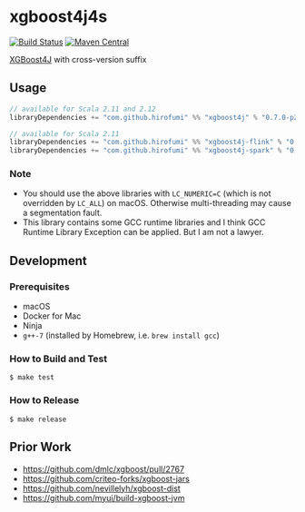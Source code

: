 # xgboost4j4s

[![Build Status](https://travis-ci.org/hirofumi/xgboost4j4s.svg?branch=master)](https://travis-ci.org/hirofumi/xgboost4j4s)
[![Maven Central](https://maven-badges.herokuapp.com/maven-central/com.github.hirofumi/xgboost4j_2.11/badge.svg)](http://search.maven.org/#search%7Cga%7C1%7Cg%3A%22com.github.hirofumi%22%20xgboost4j)

[XGBoost4J](https://xgboost.readthedocs.io/en/latest/jvm/index.html) with cross-version suffix

## Usage

```sbt
// available for Scala 2.11 and 2.12
libraryDependencies += "com.github.hirofumi" %% "xgboost4j" % "0.7.0-p2" 

// available for Scala 2.11
libraryDependencies += "com.github.hirofumi" %% "xgboost4j-flink" % "0.7.0-p2"
libraryDependencies += "com.github.hirofumi" %% "xgboost4j-spark" % "0.7.0-p2"
```

### Note

* You should use the above libraries with `LC_NUMERIC=C` (which is not overridden by `LC_ALL`) on macOS.
  Otherwise multi-threading may cause a segmentation fault.
* This library contains some GCC runtime libraries and I think GCC Runtime Library Exception can be applied.
  But I am not a lawyer.

## Development

### Prerequisites

* macOS
* Docker for Mac
* Ninja
* `g++-7` (installed by Homebrew, i.e. `brew install gcc`)

### How to Build and Test

```
$ make test
```

### How to Release

```
$ make release
```

## Prior Work

* https://github.com/dmlc/xgboost/pull/2767
* https://github.com/criteo-forks/xgboost-jars
* https://github.com/nevillelyh/xgboost-dist
* https://github.com/myui/build-xgboost-jvm
